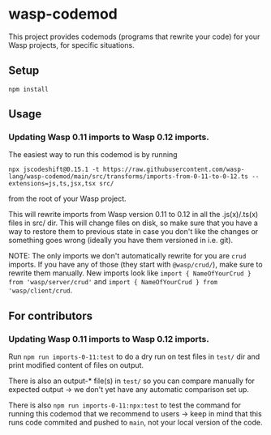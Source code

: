 # wasp-codemod

This project provides codemods (programs that rewrite your code) for your
Wasp projects, for specific situations.

## Setup

`npm install`

## Usage

### Updating Wasp 0.11 imports to Wasp 0.12 imports.

The easiest way to run this codemod is by running
```
npx jscodeshift@0.15.1 -t https://raw.githubusercontent.com/wasp-lang/wasp-codemod/main/src/transforms/imports-from-0-11-to-0-12.ts --extensions=js,ts,jsx,tsx src/
```
from the root of your Wasp project.

This will rewrite imports from Wasp version 0.11 to 0.12 in all the .js(x)/.ts(x) files in src/ dir.
This will change files on disk, so make sure that you have a way to restore them
to previous state in case you don't like the changes or something goes wrong
(ideally you have them versioned in i.e. git).

NOTE: The only imports we don't automatically rewrite for you are `crud` imports.
  If you have any of those (they start with `@wasp/crud/`), make sure to rewrite them manually.
  New imports look like `import { NameOfYourCrud } from 'wasp/server/crud'` and
  `import { NameOfYourCrud } from 'wasp/client/crud`.

## For contributors

### Updating Wasp 0.11 imports to Wasp 0.12 imports.

Run
`npm run imports-0-11:test`
to do a dry run on test files in `test/` dir and print modified content of files on output.

There is also an output-* file(s) in `test/` so you can compare manually for expected output -> we don't yet have any automatic comparison set up.

There is also `npm run imports-0-11:npx:test` to test the command for running this codemod that we recommend to users -> keep in mind that this runs code commited and pushed to `main`, not your local version of the code.
